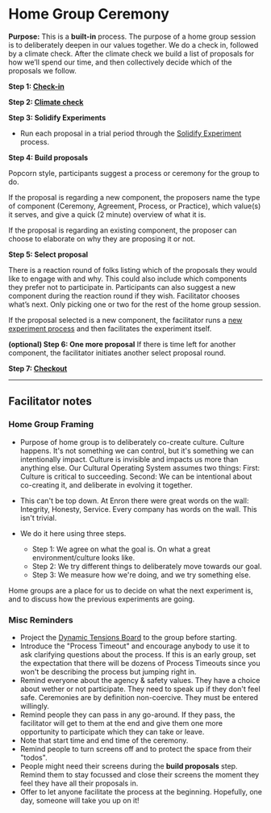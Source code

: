 # Home Group Ceremony

**Purpose:**  This is a **built-in** process. The purpose of a home group session is to deliberately deepen in our values together. We do a check in, followed by a climate check. After the climate check we build a list of proposals for how we’ll spend our time, and then collectively decide which of the proposals we follow.  


**Step 1: [Check-in](Check-in.md)**

**Step 2: [Climate check](Climate-check.md)**

**Step 3: Solidify Experiments**

- Run each proposal in a trial period through the [Solidify Experiment](/Processes/Solidify_Experiment.md) process.

**Step 4: Build proposals**

Popcorn style, participants suggest a process or ceremony for the group to do.

If the proposal is regarding a new component, the proposers name the type of component (Ceremony, Agreement, Process, or Practice), which value(s) it serves, and give a quick (2 minute) overview of what it is.

If the proposal is regarding an existing component, the proposer can choose to elaborate on why they are proposing it or not.


**Step 5: Select proposal**

There is a reaction round of folks listing which of the proposals they would like to engage with and why. This could also include which components they prefer not to participate in. Participants can also suggest a new component during the reaction round if they wish. Facilitator chooses what’s next. Only picking one or two for the rest of the home group session.

If the proposal selected is a new component, the facilitator runs a [new experiment process](/Processes/New-experiment.md) and then facilitates the experiment itself.

**(optional) Step 6: One more proposal**
If there is time left for another component, the facilitator initiates another select proposal round.

**Step 7: [Checkout](Check-out.md)**

---

## Facilitator notes

### Home Group Framing

- Purpose of home group is to deliberately co-create culture. Culture happens. It's not something we can control, but it's something we can intentionally impact. Culture is invisible and impacts us more than anything else. Our Cultural Operating System assumes two things: First: Culture is critical to succeeding. Second: We can be intentional about co-creating it, and deliberate in evolving it together.

- This can't be top down. At Enron there were great words on the wall: Integrity, Honesty, Service. Every company has words on the wall. This isn't trivial.

- We do it here using three steps.
  - Step 1: We agree on what the goal is. On what a great environment/culture looks like.
  - Step 2: We try different things to deliberately move towards our goal.
  - Step 3: We measure how we're doing, and we try something else.

Home groups are a place for us to decide on what the next experiment is, and to discuss how the previous experiments are going. 

### Misc Reminders

- Project the [Dynamic Tensions Board](https://docs.google.com/spreadsheets/d/1kTIV5f3U12BuIRzlgTiETbE0OTMRWiAtKgXdROvLcAY/edit#gid=773629604) to the group before starting.
- Introduce the "Process Timeout" and encourage anybody to use it to ask clarifying questions about the process. If this is an early group, set the expectation that there will be dozens of Process Timeouts since you won't be describing the process but jumping right in.
- Remind everyone about the agency & safety values. They have a choice about wether or not participate. They need to speak up if they don't feel safe. Ceremonies are by definition non-coercive. They must be entered willingly.
- Remind people they can pass in any go-around. If they pass, the facilitator will get to them at the end and give them one more opportunity to participate which they can take or leave.
- Note that start time and end time of the ceremony.
- Remind people to turn screens off and to protect the space from their "todos".
- People might need their screens during the **build proposals** step. Remind them to stay focussed and close their screens the moment they feel they have all their proposals in.
- Offer to let anyone facilitate the process at the beginning. Hopefully, one day, someone will take you up on it!

